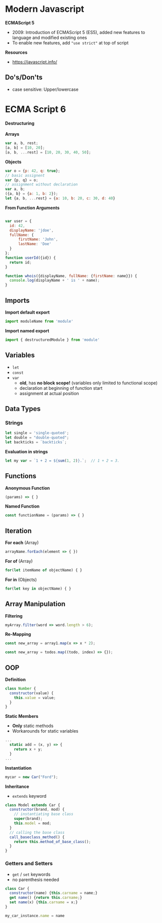 # Modern Javascript

**ECMAScript 5**

- 2009: Introduction of ECMAScript 5 (ES5), added new features to language and modified existing ones
- To enable new features, add `"use strict"` at top of script





**Resources**

- https://javascript.info/



## Do's/Don'ts

- case sensitive: Upper/lowercase


# ECMA Script 6



#### Destructuring

**Arrays**
```javascript
var a, b, rest;
[a, b] = [10, 20];
[a, b, ...rest] = [10, 20, 30, 40, 50];
```

**Objects**

```javascript
var o = {p: 42, q: true};
// basic assignent
var {p, q} = o;
// assignment without declaration
var a, b;
({a, b} = {a: 1, b: 2});
let {a, b, ...rest} = {a: 10, b: 20, c: 30, d: 40}
```


**From Function Arguments**

```javascript

var user = {
  id: 42,
  displayName: 'jdoe',
  fullName: {
      firstName: 'John',
      lastName: 'Doe'
  }
};
function userId({id}) {
  return id;
}

function whois({displayName, fullName: {firstName: name}}) {
  console.log(displayName + ' is ' + name);
}

```



## Imports

**Import default export**

```javascript
import moduleName from 'module'
```

**Import named export**

```javascript
import { destructuredModule } from 'module'
```



## Variables

- `let`
- `const`
- `var`
  -  **old**, has **no block scope!** (variables only limited to functional scope)
  - declaration at beginning of function start
  - assignment at actual position

## Data Types

### Strings

```javascript
let single = 'single-quoted';
let double = "double-quoted";
let backticks = `backticks`;
```

**Evaluation in strings**

```javascript
let my var = `1 + 2 = ${sum(1, 2)}.`;  // 1 + 2 = 3.
```



## Functions

**Anonymous Function**

```javascript
(params) => { }
```

**Named Function**

```javascript
const functionName = (params) => { }
```



## Iteration

**For each** (Array)

```javascript
arrayName.forEach(element => { })
```

**For of** (Array)

```javascript
for(let itemName of objectName) { }
```

**For in**  (Objects)

```javascript
for(let key in objectName) { }
```



## Array Manipulation

**Filtering**

```javascript
myArray.filter(word => word.length > 6);
```

**Re-Mapping**

```javascript
const new_array = array1.map(x => x * 2);

const new_array = todos.map((todo, index) => {});
```





## OOP

**Definition**

```javascript
class Number {
  constructor(value) {
    this.value = value;
  }
}
```

**Static Members**

- **Only** static methods
- Workarounds for static variables

```javascript
...
  static add = (x, y) => {
    return x + y;
  }
...
```



**Instantiation**

```javascript
mycar = new Car("Ford");
```



**Inheritance**

- `extends` keyword

```javascript
class Model extends Car {
  constructor(brand, mod) {
    // instantiating base class
    super(brand);
    this.model = mod;
  }
  // calling the base class
  call_baseclass_method() {
    return this.method_of_base_class();
  }
}
```



### Getters and Setters

- `get` / `set`  keywords
- no parenthesis needed

```javascript
class Car {
  constructor(name) {this.carname = name;}
  get name() {return this.carname;}
  set name(x) {this.carname = x;}
}
```

```javascript
my_car_instance.name = name 
```



